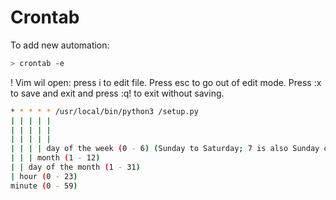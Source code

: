 # Crontab

To add new automation:
```bash
> crontab -e 
```
! Vim wil open: press i to edit file. Press esc to go out of edit mode. Press :x to save and exit and press :q! to exit without saving.
```bash
* * * * * /usr/local/bin/python3 /setup.py
| | | | | 
| | | | |
| | | | |
| | | | day of the week (0 - 6) (Sunday to Saturday; 7 is also Sunday on some systems)
| | | month (1 - 12)
| | day of the month (1 - 31)
| hour (0 - 23)
minute (0 - 59)
```
